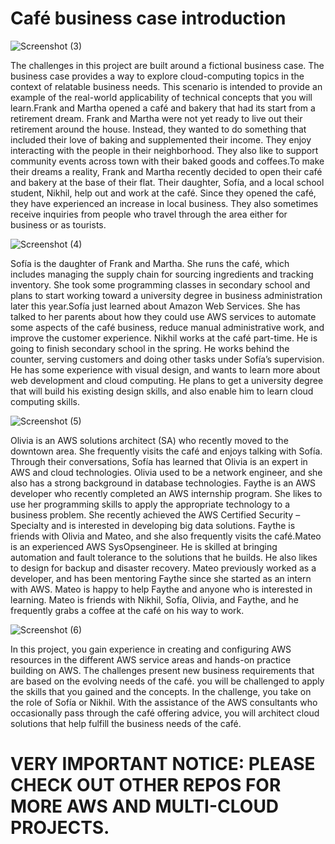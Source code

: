 # Café business case introduction
![Screenshot (3)](https://github.com/Tch-22zero5/AWS-Architect-for-Cafe/assets/140101993/d3517be0-7fc8-42b0-9f0b-5c725d853358)

The challenges in this project are built around a fictional business case. The business case provides a way to explore cloud-computing topics in the context of relatable business needs. This scenario is intended to provide an example of the real-world applicability of technical concepts that you will learn.Frank and Martha opened a café and bakery that had its start from a retirement dream. Frank and Martha were not yet ready to live out their retirement around the house. Instead, they wanted to do something that included their love of baking and supplemented their income. They enjoy interacting with the people in their neighborhood. They also like to support community events across town with their baked goods and coffees.To make their dreams a reality, Frank and Martha recently decided to open their café and bakery at the base of their flat. Their daughter, Sofía, and a local school student, Nikhil, help out and work at the café. Since they opened the café, they have experienced an increase in local business. They also sometimes receive inquiries from people who travel through the area either for business or as tourists.

![Screenshot (4)](https://github.com/Tch-22zero5/AWS-Architect-for-Cafe/assets/140101993/eb88edda-31e7-410d-9cef-d705a81a1d81)

Sofía is the daughter of Frank and Martha. She runs the café, which includes managing the supply chain for sourcing ingredients and tracking inventory. She took some programming classes in secondary school and plans to start working toward a university degree in business administration later this year.Sofía just learned about Amazon Web Services. She has talked to her parents about how they could use AWS services to automate some aspects of the café business, reduce manual administrative work, and improve the customer experience. Nikhil works at the café part-time. He is going to finish secondary school in the spring. He works behind the counter, serving customers and doing other tasks under Sofía’s supervision. He has some experience with visual design, and wants to learn more about web development and cloud computing. He plans to get a university degree that will build his existing design skills, and also enable him to learn cloud computing skills.

![Screenshot (5)](https://github.com/Tch-22zero5/AWS-Architect-for-Cafe/assets/140101993/ecbe9eba-2a0e-4b9c-be5b-9d28de078edb)

Olivia is an AWS solutions architect (SA) who recently moved to the downtown area. She frequently visits the café and enjoys talking with Sofía. Through their conversations, Sofía has learned that Olivia is an expert in AWS and cloud technologies. Olivia used to be a network engineer, and she also has a strong background in database technologies. Faythe is an AWS developer who recently completed an AWS internship program. She likes to use her programming skills to apply the appropriate technology to a business problem. She recently achieved the AWS Certified Security –Specialty and is interested in developing big data solutions. Faythe is friends with Olivia and Mateo, and she also frequently visits the café.Mateo is an experienced AWS SysOpsengineer. He is skilled at bringing automation and fault tolerance to the solutions that he builds. He also likes to design for backup and disaster recovery. Mateo previously worked as a developer, and has been mentoring Faythe since she started as an intern with AWS. Mateo is happy to help Faythe and anyone who is interested in learning. Mateo is friends with Nikhil, Sofía, Olivia, and Faythe, and he frequently grabs a coffee at the café on his way to work.

![Screenshot (6)](https://github.com/Tch-22zero5/AWS-Architect-for-Cafe/assets/140101993/91a623c6-cd7e-4570-be38-6a3b8d6a8412)

In this project, you gain experience in creating and configuring AWS resources in the different AWS service areas and hands-on practice building on AWS. The challenges present new business requirements that are based on the evolving needs of the café. you will be challenged to apply the skills that you gained and the concepts. In the challenge, you take on the role of Sofía or Nikhil. With the assistance of the AWS consultants who occasionally pass through the café offering advice, you will architect cloud solutions that help fulfill the business needs of the café. 
# VERY IMPORTANT NOTICE: PLEASE CHECK OUT OTHER REPOS FOR MORE AWS AND MULTI-CLOUD PROJECTS.

